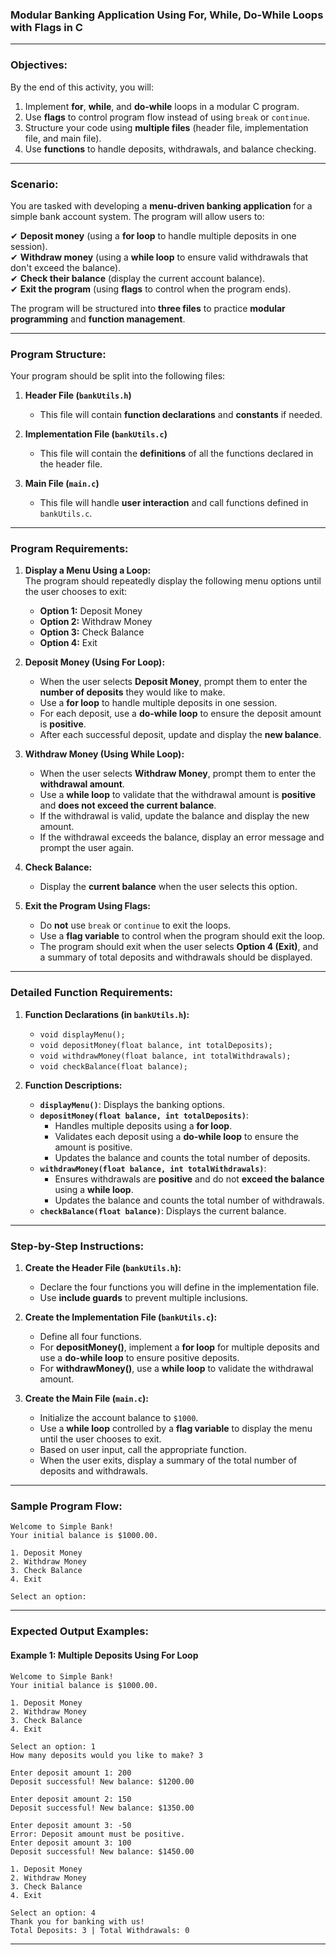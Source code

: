### **Modular Banking Application Using For, While, Do-While Loops with Flags in C**  

---

### **Objectives:**  
By the end of this activity, you will:  
1. Implement **for**, **while**, and **do-while** loops in a modular C program.  
2. Use **flags** to control program flow instead of using `break` or `continue`.  
3. Structure your code using **multiple files** (header file, implementation file, and main file).  
4. Use **functions** to handle deposits, withdrawals, and balance checking.  

---

### **Scenario:**  
You are tasked with developing a **menu-driven banking application** for a simple bank account system. The program will allow users to:  

✔ **Deposit money** (using a **for loop** to handle multiple deposits in one session).  
✔ **Withdraw money** (using a **while loop** to ensure valid withdrawals that don't exceed the balance).  
✔ **Check their balance** (display the current account balance).  
✔ **Exit the program** (using **flags** to control when the program ends).

The program will be structured into **three files** to practice **modular programming** and **function management**.

---

### **Program Structure:**  
Your program should be split into the following files:  

1. **Header File (`bankUtils.h`)**  
   - This file will contain **function declarations** and **constants** if needed.

2. **Implementation File (`bankUtils.c`)**  
   - This file will contain the **definitions** of all the functions declared in the header file.

3. **Main File (`main.c`)**  
   - This file will handle **user interaction** and call functions defined in `bankUtils.c`.

---

### **Program Requirements:**  

1. **Display a Menu Using a Loop:**  
   The program should repeatedly display the following menu options until the user chooses to exit:  
   - **Option 1:** Deposit Money  
   - **Option 2:** Withdraw Money  
   - **Option 3:** Check Balance  
   - **Option 4:** Exit  

2. **Deposit Money (Using For Loop):**  
   - When the user selects **Deposit Money**, prompt them to enter the **number of deposits** they would like to make.  
   - Use a **for loop** to handle multiple deposits in one session.  
   - For each deposit, use a **do-while loop** to ensure the deposit amount is **positive**.  
   - After each successful deposit, update and display the **new balance**.

3. **Withdraw Money (Using While Loop):**  
   - When the user selects **Withdraw Money**, prompt them to enter the **withdrawal amount**.  
   - Use a **while loop** to validate that the withdrawal amount is **positive** and **does not exceed the current balance**.  
   - If the withdrawal is valid, update the balance and display the new amount.  
   - If the withdrawal exceeds the balance, display an error message and prompt the user again.

4. **Check Balance:**  
   - Display the **current balance** when the user selects this option.

5. **Exit the Program Using Flags:**  
   - Do **not** use `break` or `continue` to exit the loops.  
   - Use a **flag variable** to control when the program should exit the loop.  
   - The program should exit when the user selects **Option 4 (Exit)**, and a summary of total deposits and withdrawals should be displayed.

---

### **Detailed Function Requirements:**

1. **Function Declarations (in `bankUtils.h`):**  
   - `void displayMenu();`  
   - `void depositMoney(float balance, int totalDeposits);`  
   - `void withdrawMoney(float balance, int totalWithdrawals);`  
   - `void checkBalance(float balance);`

2. **Function Descriptions:**  
   - **`displayMenu()`**: Displays the banking options.  
   - **`depositMoney(float balance, int totalDeposits)`**:  
     - Handles multiple deposits using a **for loop**.  
     - Validates each deposit using a **do-while loop** to ensure the amount is positive.  
     - Updates the balance and counts the total number of deposits.
   - **`withdrawMoney(float balance, int totalWithdrawals)`**:  
     - Ensures withdrawals are **positive** and do not **exceed the balance** using a **while loop**.  
     - Updates the balance and counts the total number of withdrawals.
   - **`checkBalance(float balance)`**: Displays the current balance.

---

### **Step-by-Step Instructions:**

1. **Create the Header File (`bankUtils.h`):**  
   - Declare the four functions you will define in the implementation file.  
   - Use **include guards** to prevent multiple inclusions.

2. **Create the Implementation File (`bankUtils.c`):**  
   - Define all four functions.  
   - For **depositMoney()**, implement a **for loop** for multiple deposits and use a **do-while loop** to ensure positive deposits.  
   - For **withdrawMoney()**, use a **while loop** to validate the withdrawal amount.

3. **Create the Main File (`main.c`):**  
   - Initialize the account balance to `$1000`.  
   - Use a **while loop** controlled by a **flag variable** to display the menu until the user chooses to exit.  
   - Based on user input, call the appropriate function.  
   - When the user exits, display a summary of the total number of deposits and withdrawals.

---

### **Sample Program Flow:**

```plaintext
Welcome to Simple Bank!
Your initial balance is $1000.00.

1. Deposit Money  
2. Withdraw Money  
3. Check Balance  
4. Exit  

Select an option: 
```

---

### **Expected Output Examples:**

#### **Example 1: Multiple Deposits Using For Loop**
```plaintext
Welcome to Simple Bank!
Your initial balance is $1000.00.

1. Deposit Money  
2. Withdraw Money  
3. Check Balance  
4. Exit  

Select an option: 1  
How many deposits would you like to make? 3  

Enter deposit amount 1: 200  
Deposit successful! New balance: $1200.00  

Enter deposit amount 2: 150  
Deposit successful! New balance: $1350.00  

Enter deposit amount 3: -50  
Error: Deposit amount must be positive.  
Enter deposit amount 3: 100  
Deposit successful! New balance: $1450.00  

1. Deposit Money  
2. Withdraw Money  
3. Check Balance  
4. Exit  

Select an option: 4  
Thank you for banking with us!
Total Deposits: 3 | Total Withdrawals: 0
```

---